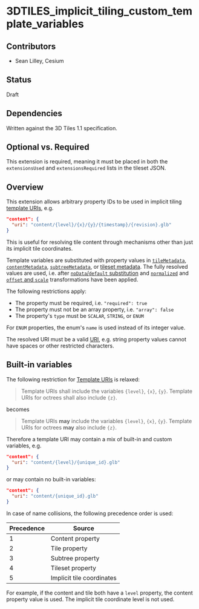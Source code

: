 # 3DTILES_implicit_tiling_custom_template_variables

## Contributors

* Sean Lilley, Cesium

## Status

Draft

## Dependencies

Written against the 3D Tiles 1.1 specification.

## Optional vs. Required

This extension is required, meaning it must be placed in both the `extensionsUsed` and `extensionsRequired` lists in the tileset JSON.

## Overview

This extension allows arbitrary property IDs to be used in implicit tiling [template URIs](https://github.com/CesiumGS/3d-tiles/tree/main/specification/ImplicitTiling#template-uris), e.g.

```json
"content": {
  "uri": "content/{level}/{x}/{y}/{timestamp}/{revision}.glb"
}
```

This is useful for resolving tile content through mechanisms other than just its implicit tile coordinates.

Template variables are substituted with property values in [`tileMetadata`](https://github.com/CesiumGS/3d-tiles/tree/main/specification/ImplicitTiling#tile-metadata), [`contentMetadata`](https://github.com/CesiumGS/3d-tiles/tree/main/specification/ImplicitTiling#content-metadata), [`subtreeMetadata`](https://github.com/CesiumGS/3d-tiles/tree/main/specification/ImplicitTiling#subtree-metadata), or [tileset metadata](https://github.com/CesiumGS/3d-tiles/blob/main/specification/README.adoc#metadata). The fully resolved values are used, i.e. after [`noData`/`default` substitution](https://github.com/CesiumGS/3d-tiles/blob/main/specification/Metadata/README.adoc#required-properties-no-data-values-and-default-values) and [`normalized`](https://github.com/CesiumGS/3d-tiles/blob/main/specification/Metadata/README.adoc#normalized-values) and [`offset` and `scale`](https://github.com/CesiumGS/3d-tiles/blob/main/specification/Metadata/README.adoc#offset-and-scale) transformations have been applied.

The following restrictions apply:

* The property must be required, i.e. `"required": true`
* The property must not be an array property, i.e. `"array": false`
* The property's `type` must be `SCALAR`, `STRING`, or `ENUM`

For `ENUM` properties, the enum's `name` is used instead of its integer value.

The resolved URI must be a valid [URI](https://github.com/CesiumGS/3d-tiles/tree/main/specification#uris), e.g. string property values cannot have spaces or other restricted characters.

## Built-in variables

The following restriction for [Template URIs](https://github.com/CesiumGS/3d-tiles/blob/main/specification/ImplicitTiling/README.adoc#template-uris) is relaxed:

> Template URIs shall include the variables `{level}`, `{x}`, `{y}`. Template URIs for octrees shall also include `{z}`.

becomes

> Template URIs **may** include the variables `{level}`, `{x}`, `{y}`. Template URIs for octrees **may** also include `{z}`.


Therefore a template URI may contain a mix of built-in and custom variables, e.g.

```json
"content": {
  "uri": "content/{level}/{unique_id}.glb"
}
```

or may contain no built-in variables:

```json
"content": {
  "uri": "content/{unique_id}.glb"
}
```

In case of name collisions, the following precedence order is used:

Precedence|Source
--|--
1|Content property
2|Tile property
3|Subtree property
4|Tileset property
5|Implicit tile coordinates

For example, if the content and tile both have a `level` property, the content property value is used. The implicit tile coordinate level is not used.
